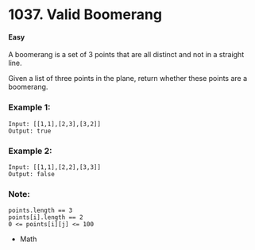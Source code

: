 # 1037. Valid Boomerang
#### Easy

A boomerang is a set of 3 points that are all distinct and not in a straight line.

Given a list of three points in the plane, return whether these points are a boomerang.

 

### Example 1:
```
Input: [[1,1],[2,3],[3,2]]
Output: true
```

### Example 2:
```
Input: [[1,1],[2,2],[3,3]]
Output: false
```
 

### Note:

```
points.length == 3
points[i].length == 2
0 <= points[i][j] <= 100
```
* Math
